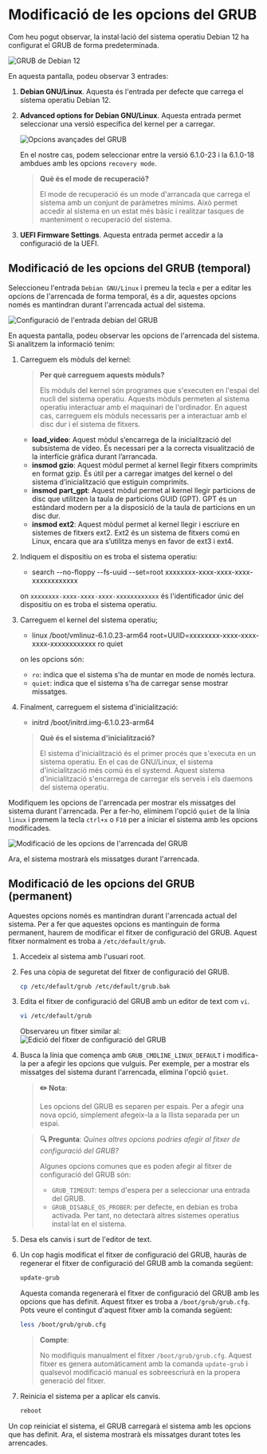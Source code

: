 # Modificació de les opcions del GRUB

Com heu pogut observar, la instal·lació del sistema operatiu Debian 12 ha configurat el GRUB de forma predeterminada.

![GRUB de Debian 12](../figures/GRUB/config/grub-debian.png)

En aquesta pantalla, podeu observar 3 entrades:

1. **Debian GNU/Linux**. Aquesta és l'entrada per defecte que carrega el sistema operatiu Debian 12.
2. **Advanced options for Debian GNU/Linux**. Aquesta entrada permet seleccionar una versió específica del kernel per a carregar.

   ![Opcions avançades del GRUB](../figures/GRUB/config/grub-advanced.png)

   En el nostre cas, podem seleccionar entre la versió 6.1.0-23 i la 6.1.0-18 ambdues amb les opcions `recovery mode`.

    > **Què és el mode de recuperació?**
    >
    > El mode de recuperació és un mode d'arrancada que carrega el sistema amb un conjunt de paràmetres mínims. Això permet accedir al sistema en un estat més bàsic i realitzar tasques de manteniment o recuperació del sistema.

3. **UEFI Firmware Settings**. Aquesta entrada permet accedir a la configuració de la UEFI.

## Modificació de les opcions del GRUB (temporal)

Seleccioneu l'entrada `Debian GNU/Linux` i premeu la tecla `e` per a editar les opcions de l'arrencada de forma temporal, és a dir, aquestes opcions només es mantindran durant l'arrencada actual del sistema.

![Configuració de l'entrada `debian` del GRUB](../figures/GRUB/config/grub-config.png)

En aquesta pantalla, podeu observar les opcions de l'arrencada del sistema. Si analitzem la informació tenim:

1. Carreguem els mòduls del kernel:

    > **Per què carreguem aquests mòduls?**
    >
    > Els mòduls del kernel són programes que s'executen en l'espai del nucli del sistema operatiu. Aquests mòduls permeten al sistema operatiu interactuar amb el maquinari de l'ordinador. En aquest cas, carreguem els mòduls necessaris per a interactuar amb el disc dur i el sistema de fitxers.

   - **load_video**: Aquest mòdul s’encarrega de la inicialització del subsistema de vídeo. És necessari per a la correcta visualització de la interfície gràfica durant l’arrancada.
   - **insmod gzio**:  Aquest mòdul permet al kernel llegir fitxers comprimits en format gzip. És útil per a carregar imatges del kernel o del sistema d’inicialització que estiguin comprimits.
   - **insmod part_gpt**: Aquest mòdul permet al kernel llegir particions de disc que utilitzen la taula de particions GUID (GPT). GPT és un estàndard modern per a la disposició de la taula de particions en un disc dur.
   - **insmod ext2**: Aquest mòdul permet al kernel llegir i escriure en sistemes de fitxers ext2. Ext2 és un sistema de fitxers comú en Linux, encara que ara s’utilitza menys en favor de ext3 i ext4.

2. Indiquem el dispositiu on es troba el sistema operatiu:
   - search --no-floppy --fs-uuid --set=root xxxxxxxx-xxxx-xxxx-xxxx-xxxxxxxxxxxx

    on `xxxxxxxx-xxxx-xxxx-xxxx-xxxxxxxxxxxx` és l'identificador únic del dispositiu on es troba el sistema operatiu.

3. Carreguem el kernel del sistema operatiu;

    - linux /boot/vmlinuz-6.1.0.23-arm64 root=UUID=xxxxxxxx-xxxx-xxxx-xxxx-xxxxxxxxxxxx ro quiet

    on les opcions són:

    - `ro`: indica que el sistema s'ha de muntar en mode de només lectura.
    - `quiet`: indica que el sistema s'ha de carregar sense mostrar missatges.
  
4. Finalment, carreguem el sistema d'inicialització:

    - initrd /boot/initrd.img-6.1.0.23-arm64
  
    > **Què és el sistema d'inicialització?**
    >
    > El sistema d'inicialització és el primer procés que s'executa en un sistema operatiu. En el cas de GNU/Linux, el sistema d'inicialització més comú és el systemd. Aquest sistema d'inicialització s'encarrega de carregar els serveis i els daemons del sistema operatiu.

Modifiquem les opcions de l'arrencada per mostrar els missatges del sistema durant l'arrencada. Per a fer-ho, eliminem l'opció `quiet` de la línia `linux` i premem la tecla  `ctrl+x` o `F10` per a iniciar el sistema amb les opcions modificades.

![Modificació de les opcions de l'arrencada del GRUB](../figures/GRUB/config/grub-config-mod.png)

Ara, el sistema mostrarà els missatges durant l'arrencada.

## Modificació de les opcions del GRUB (permanent)

Aquestes opcions només es mantindran durant l'arrencada actual del sistema. Per a fer que aquestes opcions es mantinguin de forma permanent, haurem de modificar el fitxer de configuració del GRUB. Aquest fitxer normalment es troba a `/etc/default/grub`.

1. Accedeix al sistema amb l'usuari root.
2. Fes una còpia de seguretat del fitxer de configuració del GRUB.

    ```bash
    cp /etc/default/grub /etc/default/grub.bak
    ```

3. Edita el fitxer de configuració del GRUB amb un editor de text com `vi`.

    ```bash
    vi /etc/default/grub
    ```

    Observareu un fitxer similar al:
    ![Edició del fitxer de configuració del GRUB](./figures/GRUB/config/grub-edit.png)

4. Busca la línia que comença amb `GRUB_CMDLINE_LINUX_DEFAULT` i modifica-la per a afegir les opcions que vulguis. Per exemple, per a mostrar els missatges del sistema durant l'arrencada, elimina l'opció `quiet`.

    > **✏️ Nota**:
    >
    > Les opcions del GRUB es separen per espais. Per a afegir una nova opció, simplement afegeix-la a la llista separada per un espai.

    > **🔍 Pregunta**: *Quines altres opcions podries afegir al fitxer de configuració del GRUB?*
    >
    > Algunes opcions comunes que es poden afegir al fitxer de configuració del GRUB són:
    > - `GRUB_TIMEOUT`: temps d'espera per a seleccionar una entrada del GRUB.
    > - `GRUB_DISABLE_OS_PROBER`: per defecte, en debian es troba activada. Per tant, no detectarà altres sistemes operatius instal·lat en el sistema.

5. Desa els canvis i surt de l'editor de text.
6. Un cop hagis modificat el fitxer de configuració del GRUB, hauràs de regenerar el fitxer de configuració del GRUB amb la comanda següent:

    ```bash
    update-grub
    ```

    Aquesta comanda regenerarà el fitxer de configuració del GRUB amb les opcions que has definit. Aquest fitxer es troba a `/boot/grub/grub.cfg`. Pots veure el contingut d'aquest fitxer amb la comanda següent:

    ```bash
    less /boot/grub/grub.cfg
    ```

    > **Compte**:
    >
    > No modifiquis manualment el fitxer `/boot/grub/grub.cfg`. Aquest fitxer es genera automàticament amb la comanda `update-grub` i qualsevol modificació manual es sobreescriurà en la propera generació del fitxer.

7. Reinicia el sistema per a aplicar els canvis.

    ```bash
    reboot
    ```

Un cop reiniciat el sistema, el GRUB carregarà el sistema amb les opcions que has definit. Ara, el sistema mostrarà els missatges durant totes les arrencades.
